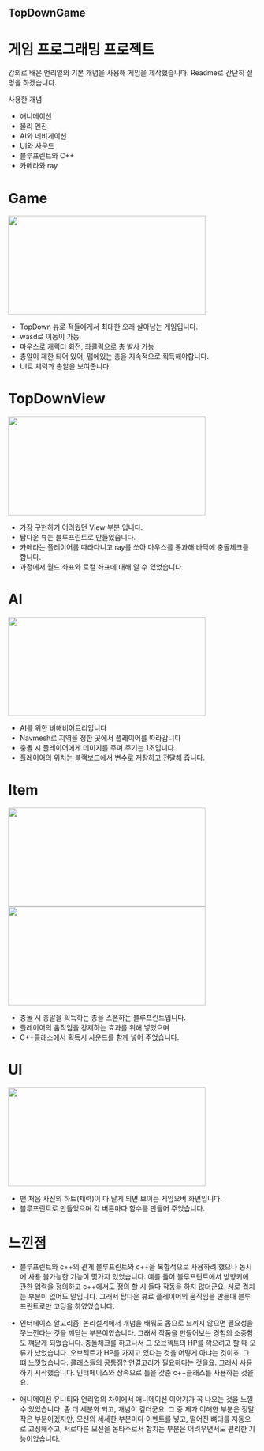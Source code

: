 ## TopDownGame

# 게임 프로그래밍 프로젝트

강의로 배운 언리얼의 기본 개념을 사용해 게임을 제작했습니다.
Readme로 간단히 설명을 하겠습니다.

사용한 개념

- 애니메이션
- 물리 엔진
- AI와 네비게이션
- UI와 사운드
- 블루프린트와 C++
- 카메라와 ray

# Game
<img src="https://user-images.githubusercontent.com/59460871/155918774-229efb95-8311-494a-8d21-c0a4da92501b.PNG"  width="400" height="200"/>

- TopDown 뷰로 적들에게서 최대한 오래 살아남는 게임입니다.
- wasd로 이동이 가능
- 마우스로 캐릭터 회전, 좌클릭으로 총 발사 가능
- 총알이 제한 되어 있어, 맵에있는 총을 지속적으로 획득해야합니다.
- UI로 체력과 총알을 보여줍니다.


# TopDownView
<img src="https://user-images.githubusercontent.com/59460871/157593218-252bce6a-96ad-4c2d-8284-fc0dd963008a.PNG"  width="400" height="200"/>

- 가장 구현하기 어려웠던 View 부분 입니다.
- 탑다운 뷰는 블루프린트로 만들었습니다.
- 카메라는 플레이어를 따라다니고 ray를 쏘아 마우스를 통과해 바닥에 충돌체크를 합니다.
- 과정에서 월드 좌표와 로컬 좌표에 대해 알 수 있었습니다.

# AI
<img src="https://user-images.githubusercontent.com/59460871/157593656-fd223e29-6038-4263-9a5a-820c3a98d838.PNG"  width="400" height="200"/>

- AI를 위한 비해비어트리입니다
- Navmesh로 지역을 정한 곳에서 플레이어를 따라갑니다
- 충돌 시 플레이어에게 데미지를 주며 주기는 1초입니다.
- 플레이어의 위치는 블랙보드에서 변수로 저장하고 전달해 줍니다.

# Item
<img src="https://user-images.githubusercontent.com/59460871/157594129-6082a833-ebd0-4e50-bf5f-156def0d132c.PNG"  width="400" height="200"/>
<img src="https://user-images.githubusercontent.com/59460871/157595619-214163b7-22b6-4876-9dfd-79db7fc7982b.PNG"  width="400" height="200"/>

- 충돌 시 총알을 획득하는 총을 스폰하는 블루프린트입니다.
- 플레이어의 움직임을 강제하는 효과를 위해 넣었으며
- C++클래스에서 획득시 사운드를 함께 넣어 주었습니다.

# UI
<img src="https://user-images.githubusercontent.com/59460871/157595995-dafeeb2a-59ce-4865-a911-5540c0b49ca8.PNG"  width="400" height="200"/>

- 맨 처음 사진의 하트(채력)이 다 달게 되면 보이는 게임오버 화면입니다.
- 블루프린트로 만들었으며 각 버튼마다 함수를 만들어 주었습니다.

# 느낀점
- 블루프린트와 c++의 관계
 블루프린트와 c++을 복합적으로 사용하려 했으나 동시에 사용 불가능한 기능이 몇가지 있었습니다. 예를 들어 블루프린트에서 방향키에 관한 입력을 정의하고 c++에서도
정의 할 시 둘다 작동을 하지 않더군요. 서로 겹치는 부분이 없어도 말입니다. 그래서 탑다운 뷰로 플레이어의 움직임을 만들때 블루프린트로만 코딩을 하였었습니다.

- 인터페이스
 알고리즘, 논리설계에서 개념을 배워도 몸으로 느끼지 않으면 필요성을 못느낀다는 것을 깨닫는 부분이였습니다. 그래서 작품을 만들어보는 경험의 소중함도 꺠닫게 되었습니다.
충돌체크를 하고나서 그 오브젝트의 HP를 깍으려고 할 때 오류가 났었습니다. 오브젝트가 HP를 가지고 있다는 것을 어떻게 아냐는 것이죠. 그 떄 느꼇었습니다.
클래스들의 공통점? 연결고리가 필요하다는 것을요. 그래서 사용하기 시작했습니다. 인터페이스와 상속으로 틀을 갖춘 c++클래스를 사용하는 것을요.

- 애니메이션
 유니티와 언리얼의 차이에서 애니메이션 이야기가 꼭 나오는 것을 느낄 수 있었습니다. 좀 더 세분화 되고, 개념이 깊더군요. 그 중 제가 이해한 부분은 정말
작은 부분이겠지만, 모션의 세세한 부분마다 이벤트를 넣고, 떨어진 뼈대를 자동으로 교정해주고, 서로다른 모션을 몽타주로서 합치는 부분은 어려우면서도 편리한 기능이었습니다.





